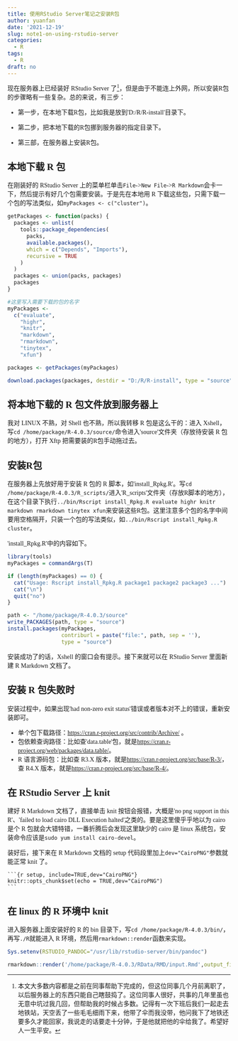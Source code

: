 ```yaml
---
title: 使用RStudio Server笔记之安装R包
author: yuanfan
date: '2021-12-19'
slug: note1-on-using-rstudio-server
categories:
  - R
tags:
  - R
draft: no
---
```


<font face="微软雅黑">

<!--more-->

现在服务器上已经装好 RStudio Server 了[^1]，但是由于不能连上外网，所以安装R包的步骤略有一些复杂。总的来说，有三步：

+ 第一步，在本地下载R包，比如我是放到'D:/R/R-install'目录下。

+ 第二步，把本地下载的R包挪到服务器的指定目录下。

+ 第三部，在服务器上安装R包。

## 本地下载 R 包

在刚装好的 RStudio Server 上的菜单栏单击`File`->`New File`->`R Markdown`会卡一下，然后提示有好几个包需要安装。于是先在本地用 R 下载这些包，只需下载一个包的写法类似，如`myPackages <- c("cluster")`。

```r
getPackages <- function(packs) {
  packages <- unlist(
    tools::package_dependencies(
      packs,
      available.packages(),
      which = c("Depends", "Imports"),
      recursive = TRUE
    )
  )
  packages <- union(packs, packages)
  packages
}

#这里写入需要下载的包的名字
myPackages <-
  c("evaluate",
    "highr",
    "knitr",
    "markdown",
    "rmarkdown",
    "tinytex",
    "xfun")

packages <- getPackages(myPackages)

download.packages(packages, destdir = "D:/R/R-install", type = "source")
```

## 将本地下载的 R 包文件放到服务器上

我对 LINUX 不熟，对 Shell 也不熟，所以我转移 R 包是这么干的：进入 Xshell，写`cd /home/package/R-4.0.3/source/`命令进入'source'文件夹（存放待安装 R 包的地方），打开 Xftp 把需要装的R包手动拖过去。

## 安装R包

在服务器上先放好用于安装 R 包的 R 脚本，如'install_Rpkg.R'。写`cd /home/package/R-4.0.3/R_scripts/`进入'R_scripts'文件夹（存放R脚本的地方），在这个目录下执行`../bin/Rscript install_Rpkg.R evaluate highr knitr markdown rmarkdown tinytex xfun`来安装这些R包。这里注意多个包的名字中间要用空格隔开，只装一个包的写法类似，如`../bin/Rscript install_Rpkg.R cluster`。

'install_Rpkg.R'中的内容如下。

```r
library(tools)
myPackages = commandArgs(T)

if (length(myPackages) == 0) {
  cat("Usage: Rscript install_Rpkg.R package1 package2 package3 ...")
  cat("\n")
  quit("no")
}

path <- "/home/package/R-4.0.3/source"
write_PACKAGES(path, type = "source")
install.packages(myPackages,
                 contriburl = paste("file:", path, sep = ''),
                 type = "source")
```

安装成功了的话，Xshell 的窗口会有提示。接下来就可以在 RStudio Server 里面新建 R Markdown 文档了。

## 安装 R 包失败时

安装过程中，如果出现'had non-zero exit status'错误或者版本对不上的错误，重新安装即可。

+ 单个包下载路径：<https://cran.r-project.org/src/contrib/Archive/> 。
+ 包依赖查询路径：比如查'data.table'包，就是<https://cran.r-project.org/web/packages/data.table/>。
+ R 语言源码包：比如查 R3.X 版本，就是<https://cran.r-project.org/src/base/R-3/>，查 R4.X 版本，就是<https://cran.r-project.org/src/base/R-4/>。

## 在 RStudio Server 上 knit

建好 R Markdown 文档了，直接单击 knit 按钮会报错，大概是'no png support in this R'、'failed to load cairo DLL Execution halted'之类的。要是这里傻乎乎地以为 cairo 是个 R 包就会大错特错，一番折腾后会发现这里缺少的 cairo 是 linux 系统包，安装命令应该是`sudo yum install cairo-devel`。

装好后，接下来在 R Markdown 文档的 setup 代码段里加上`dev="CairoPNG"`参数就能正常 knit 了。

````
```{r setup, include=TRUE,dev="CairoPNG"}
knitr::opts_chunk$set(echo = TRUE,dev="CairoPNG")
```
````

## 在 linux 的 R 环境中 knit

进入服务器上面安装好的 R 的 bin 目录下，写`cd /home/package/R-4.0.3/bin/`，再写`./R`就能进入 R 环境，然后用`rmarkdown::render`函数来实现。

```r
Sys.setenv(RSTUDIO_PANDOC="/usr/lib/rstudio-server/bin/pandoc")

rmarkdown::render('/home/package/R-4.0.3/RData/RMD/input.Rmd',output_file='/home/package/R-4.0.3/RData/RMD/output.html')
```

[^1]:本文大多数内容都是之前在同事帮助下完成的，但这位同事几个月前离职了，以后服务器上的东西只能自己瞎鼓捣了。这位同事人很好，共事的几年里虽也无意中坑过我几回，但帮助我的时候占多数。记得有一次下班后我们一起走去地铁站，天空丢了一些毛毛细雨下来，他带了伞而我没带，他问我下了地铁还要多久才能回家，我说走的话要走十分钟，于是他就把他的伞给我了。希望好人一生平安。
